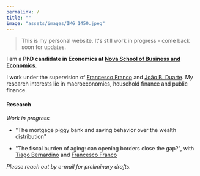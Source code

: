 ```yaml
---
permalink: /
title: ""
image: "assets/images/IMG_1450.jpeg"
---
```


> This is my personal website. It's still work in progress - come back soon for updates.


I am a **PhD candidate in Economics at [Nova School of Business and Economics](http://novasbe.pt)**.

I work under the supervision of [Francesco Franco](https://www.novasbe.unl.pt/en/faculty-research/faculty/faculty-detail/id/55/francesco-franco) and [João B. Duarte](https://jbduarte.com). My research interests lie in macroeconomics, household finance and public finance.


#### Research

_Work in progress_

- "The mortgage piggy bank and saving behavior over the wealth distribution"

- "The fiscal burden of aging: can opening borders close the gap?", with [Tiago Bernardino](https://www.su.se/english/profiles/tibe6711-1.511719) and [Francesco Franco](https://www.novasbe.unl.pt/en/faculty-research/faculty/faculty-detail/id/55/francesco-franco)

_Please reach out by e-mail for preliminary drafts._

